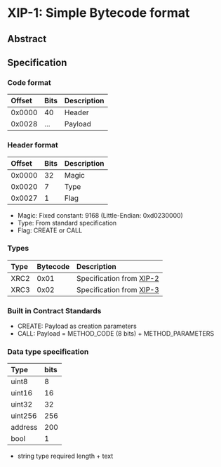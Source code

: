 # XIP-1: Simple Bytecode format

## Abstract

## Specification

### Code format

|Offset|Bits|Description|
|:-----|:---|:---|
|0x0000|40|Header|
|0x0028|...|Payload|

### Header format

|Offset|Bits|Description|
|:-----|:---|:---|
|0x0000|32|Magic|
|0x0020|7|Type|
|0x0027|1|Flag|

* Magic: Fixed constant: 9168 (Little-Endian: 0xd0230000)
* Type: From standard specification
* Flag: CREATE or CALL

### Types

|Type|Bytecode|Description|
|:-----|:---|:---|
|XRC2|0x01|Specification from [XIP-2](./xip-2.md)|
|XRC3|0x02|Specification from [XIP-3](./xip-3.md)|

### Built in Contract Standards

* CREATE: Payload as creation parameters
* CALL: Payload = METHOD_CODE (8 bits) + METHOD_PARAMETERS

### Data type specification

|Type|bits|
|:---|:---|
|uint8|8|
|uint16|16|
|uint32|32|
|uint256|256|
|address|200|
|bool|1|
* string type required length + text
